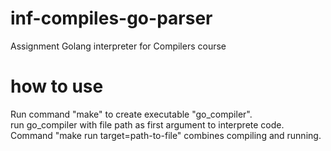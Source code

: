 # inf-compiles-go-parser
Assignment Golang interpreter for Compilers course

# how to use
Run command "make" to create executable "go_compiler".  
run go_compiler with file path as first argument to interprete code.  
Command "make run target=path-to-file" combines compiling and running.  
